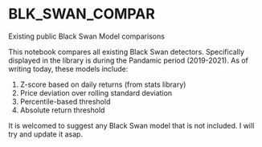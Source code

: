 # BLK_SWAN_COMPAR
Existing public Black Swan Model comparisons

This notebook compares all existing Black Swan detectors. Specifically displayed in the library is during the Pandamic period (2019-2021). As of writing today, these models include:

1. Z-score based on daily returns (from stats library)
2. Price deviation over rolling standard deviation
3. Percentile-based threshold
4. Absolute return threshold

It is welcomed to suggest any Black Swan model that is not included. I will try and update it asap.

